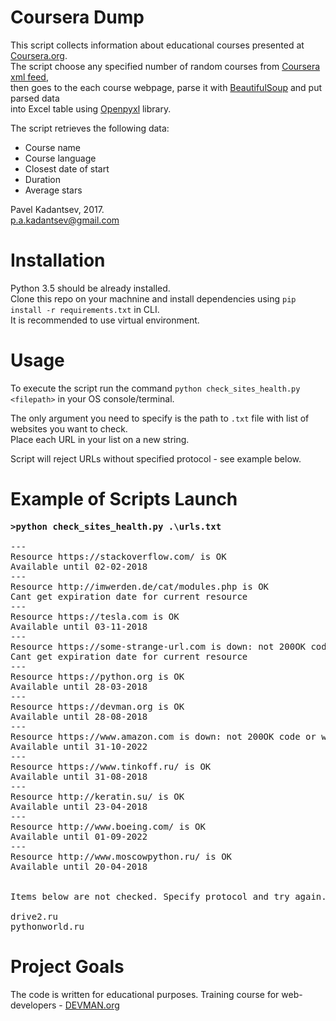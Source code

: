 # Coursera Dump

This script collects information about educational courses presented at [Coursera.org](https://www.coursera.org/). <br />
The script choose any specified number of random courses from [Coursera xml feed](https://www.coursera.org/sitemap~www~courses.xml), <br />
then goes to the each course webpage, parse it with [BeautifulSoup](https://pypi.python.org/pypi/beautifulsoup4) and put parsed data <br />
into Excel table using [Openpyxl](https://pypi.python.org/pypi/openpyxl) library.


The script retrieves the following data:
- Course name
- Course language
- Closest date of start
- Duration
- Average stars

Pavel Kadantsev, 2017. <br/>
p.a.kadantsev@gmail.com


# Installation

Python 3.5 should be already installed. <br />
Clone this repo on your machnine and install dependencies using ```pip install -r requirements.txt``` in CLI. <br />
It is recommended to use virtual environment.


# Usage

To execute the script run the command ```python check_sites_health.py <filepath>``` in your OS console/terminal.

The only argument you need to specify is the path to ```.txt``` file with list of websites you want to check. <br />
Place each URL in your list on a new string.

Script will reject URLs without specified protocol - see example below.

# Example of Scripts Launch

<pre>
<b>>python check_sites_health.py .\urls.txt</b>

---
Resource https://stackoverflow.com/ is OK
Available until 02-02-2018
---
Resource http://imwerden.de/cat/modules.php is OK
Cant get expiration date for current resource
---
Resource https://tesla.com is OK
Available until 03-11-2018
---
Resource https://some-strange-url.com is down: not 200OK code or wrong URL
Cant get expiration date for current resource
---
Resource https://python.org is OK
Available until 28-03-2018
---
Resource https://devman.org is OK
Available until 28-08-2018
---
Resource https://www.amazon.com is down: not 200OK code or wrong URL
Available until 31-10-2022
---
Resource https://www.tinkoff.ru/ is OK
Available until 31-08-2018
---
Resource http://keratin.su/ is OK
Available until 23-04-2018
---
Resource http://www.boeing.com/ is OK
Available until 01-09-2022
---
Resource http://www.moscowpython.ru/ is OK
Available until 20-04-2018


Items below are not checked. Specify protocol and try again.

drive2.ru
pythonworld.ru
</pre>


# Project Goals

The code is written for educational purposes. Training course for web-developers - [DEVMAN.org](https://devman.org)
